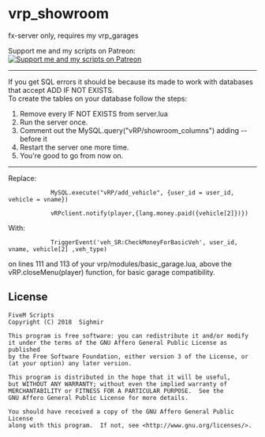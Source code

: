 # vrp_showroom
fx-server only, requires my vrp_garages

Support me and my scripts on Patreon:  
[![Support me and my scripts on Patreon](http://i.imgur.com/dyePK6Q.png)](https://www.patreon.com/Sighmir) 
***************************************************************************************************************************
If you get SQL errors it should be because its made to work with databases that accept ADD IF NOT EXISTS.  
To create the tables on your database follow the steps:  

1. Remove every IF NOT EXISTS from server.lua  
2. Run the server once.  
3. Comment out the MySQL.query("vRP/showroom_columns") adding -- before it  
4. Restart the server one more time.  
5. You're good to go from now on.  
****************************************************************************************************************************
Replace:
```
		    MySQL.execute("vRP/add_vehicle", {user_id = user_id, vehicle = vname})

		    vRPclient.notify(player,{lang.money.paid({vehicle[2]})})
```
With:
```
		    TriggerEvent('veh_SR:CheckMoneyForBasicVeh', user_id, vname, vehicle[2] ,veh_type)
```
on lines 111 and 113 of your vrp/modules/basic_garage.lua, above the vRP.closeMenu(player) function, for basic garage compatibility.

## License

    FiveM Scripts
    Copyright (C) 2018  Sighmir

    This program is free software: you can redistribute it and/or modify
    it under the terms of the GNU Affero General Public License as published
    by the Free Software Foundation, either version 3 of the License, or
    (at your option) any later version.

    This program is distributed in the hope that it will be useful,
    but WITHOUT ANY WARRANTY; without even the implied warranty of
    MERCHANTABILITY or FITNESS FOR A PARTICULAR PURPOSE.  See the
    GNU Affero General Public License for more details.

    You should have received a copy of the GNU Affero General Public License
    along with this program.  If not, see <http://www.gnu.org/licenses/>.
